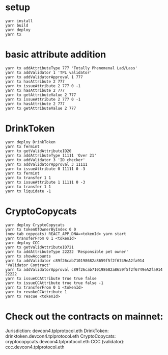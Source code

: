 # setup
```
yarn install
yarn build
yarn deploy
yarn tx
```

# basic attribute addition
```
yarn tx addAttributeType 777 'Totally Phenomenal Lad/Lass'
yarn tx addValidator 1 'TPL validator'
yarn tx addValidatorApproval 1 777
yarn tx hasAttribute 2 777
yarn tx issueAttribute 2 777 0 -1
yarn tx hasAttribute 2 777
yarn tx getAttributeValue 2 777
yarn tx issueAttribute 2 777 0 -1
yarn tx hasAttribute 2 777
yarn tx getAttributeValue 2 777
```

# DrinkToken
```
yarn deploy DrinkToken
yarn tx fermint
yarn tx getValidAttributeID20
yarn tx addAttributeType 11111 'Over 21'
yarn tx addValidator 3 'ID checker'
yarn tx addValidatorApproval 3 11111
yarn tx issueAttribute 0 11111 0 -3
yarn tx fermint
yarn tx transfer 1 1
yarn tx issueAttribute 1 11111 0 -3
yarn tx transfer 1 1
yarn tx liquidate -1
```

# CryptoCopycats
```
yarn deploy CryptoCopycats
yarn tx tokenOfOwnerByIndex 0 0
(new tab copycats) REACT_APP_DNA=<tokenId> yarn start
yarn transferFrom 0 1 <tokenId>
yarn deploy CCC
yarn tx getValidAttributeID721
yarn tx addAttributeType 22222 'Responsible pet owner'
yarn tx showAccounts
yarn tx addValidator c89f26cab710198682a8659f5f2f6749eA2fa914 'Validator Contract'
yarn tx addValidatorApproval c89f26cab710198682a8659f5f2f6749eA2fa914 22222
yarn tx issueCCAttribute true true false
yarn tx issueCCAttribute true true false -1
yarn tx transferFrom 0 1 <tokenId>
yarn tx revokeCCAttribute 1
yarn tx rescue <tokenId>
```

# Check out the contracts on mainnet:
  Jurisdiction: devcon4.tplprotocol.eth
  DrinkToken: drinktoken.devcon4.tplprotocol.eth
  CryptoCopycats: cryptocopycats.devcon4.tplprotocol.eth
  CCC (validator): ccc.devcon4.tplprotocol.eth
